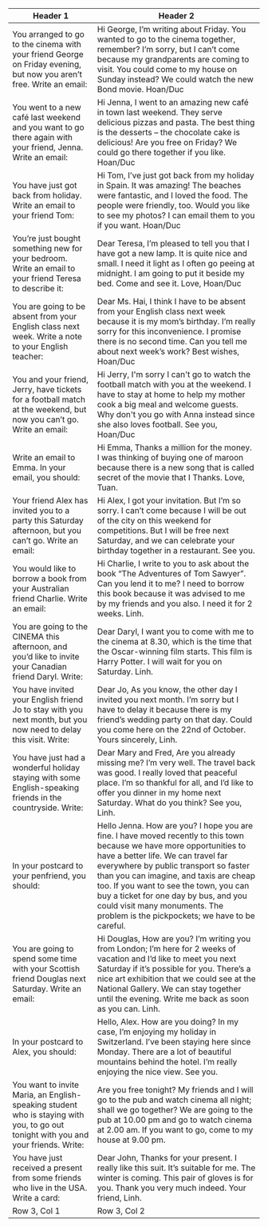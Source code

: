 
| Header 1 | Header 2 |
|----------|----------|
| You arranged to go to the cinema with your friend George on Friday evening, but now you aren’t free. Write an email: | Hi George, I’m writing about Friday. You wanted to go to the cinema together, remember? I’m sorry, but I can’t come because my grandparents are coming to visit. You could come to my house on Sunday instead? We could watch the new Bond movie. Hoan/Duc |
| You went to a new café last weekend and you want to go there again with your friend, Jenna. Write an email: | Hi Jenna, I went to an amazing new café in town last weekend. They serve delicious pizzas and pasta. The best thing is the desserts – the chocolate cake is delicious! Are you free on Friday? We could go there together if you like. Hoan/Duc |
| You have just got back from holiday. Write an email to your friend Tom: | Hi Tom, I’ve just got back from my holiday in Spain. It was amazing! The beaches were fantastic, and I loved the food. The people were friendly, too. Would you like to see my photos? I can email them to you if you want. Hoan/Duc |
| You’re just bought something new for your bedroom. Write an email to your friend Teresa to describe it: | Dear Teresa, I’m pleased to tell you that I have got a new lamp. It is quite nice and small. I need it light as I often go peeing at midnight. I am going to put it beside my bed. Come and see it. Love, Hoan/Duc |
| You are going to be absent from your English class next week. Write a note to your English teacher: | Dear Ms. Hai, I think I have to be absent from your English class next week because it is my mom’s birthday. I’m really sorry for this inconvenience. I promise there is no second time. Can you tell me about next week’s work? Best wishes, Hoan/Duc |
| You and your friend, Jerry, have tickets for a football match at the weekend, but now you can’t go. Write an email: | Hi Jerry, I'm sorry I can't go to watch the football match with you at the weekend. I have to stay at home to help my mother cook a big meal and welcome guests. Why don't you go with Anna instead since she also loves football. See you, Hoan/Duc |
| Write an email to Emma. In your email, you should: | Hi Emma, Thanks a million for the money. I was thinking of buying one of maroon because there is a new song that is called secret of the movie that I Thanks. Love, Tuan. |
| Your friend Alex has invited you to a party this Saturday afternoon, but you can’t go. Write an email: | Hi Alex, I got your invitation. But I’m so sorry. I can’t come because I will be out of the city on this weekend for competitions. But I will be free next Saturday, and we can celebrate your birthday together in a restaurant. See you. |
| You would like to borrow a book from your Australian friend Charlie. Write an email: | Hi Charlie, I write to you to ask about the book “The Adventures of Tom Sawyer”. Can you lend it to me? I need to borrow this book because it was advised to me by my friends and you also. I need it for 2 weeks. Linh. |
| You are going to the CINEMA this afternoon, and you’d like to invite your Canadian friend Daryl. Write: | Dear Daryl, I want you to come with me to the cinema at 8.30, which is the time that the Oscar-winning film starts. This film is Harry Potter. I will wait for you on Saturday. Linh. |
| You have invited your English friend Jo to stay with you next month, but you now need to delay this visit. Write: | Dear Jo, As you know, the other day I invited you next month. I’m sorry but I have to delay it because there is my friend’s wedding party on that day. Could you come here on the 22nd of October. Yours sincerely, Linh. |
| You have just had a wonderful holiday staying with some English-speaking friends in the countryside. Write: | Dear Mary and Fred, Are you already missing me? I’m very well. The travel back was good. I really loved that peaceful place. I’m so thankful for all, and I’d like to offer you dinner in my home next Saturday. What do you think? See you, Linh. |
| In your postcard to your penfriend, you should: | Hello Jenna. How are you? I hope you are fine. I have moved recently to this town because we have more opportunities to have a better life. We can travel far everywhere by public transport so faster than you can imagine, and taxis are cheap too. If you want to see the town, you can buy a ticket for one day by bus, and you could visit many monuments. The problem is the pickpockets; we have to be careful. |
| You are going to spend some time with your Scottish friend Douglas next Saturday. Write an email: | Hi Douglas, How are you? I’m writing you from London; I’m here for 2 weeks of vacation and I’d like to meet you next Saturday if it’s possible for you. There’s a nice art exhibition that we could see at the National Gallery. We can stay together until the evening. Write me back as soon as you can. Linh. |
| In your postcard to Alex, you should: | Hello, Alex. How are you doing? In my case, I’m enjoying my holiday in Switzerland. I’ve been staying here since Monday. There are a lot of beautiful mountains behind the hotel. I’m really enjoying the nice view. See you. |
| You want to invite Maria, an English-speaking student who is staying with you, to go out tonight with you and your friends. Write: | Are you free tonight? My friends and I will go to the pub and watch cinema all night; shall we go together? We are going to the pub at 10.00 pm and go to watch cinema at 2.00 am. If you want to go, come to my house at 9.00 pm. |
| You have just received a present from some friends who live in the USA. Write a card: | Dear John, Thanks for your present. I really like this suit. It’s suitable for me. The winter is coming. This pair of gloves is for you. Thank you very much indeed. Your friend, Linh. |
| Row 3, Col 1 | Row 3, Col 2 |